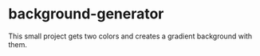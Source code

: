# background-generator
This small project gets two colors and creates a gradient background with them.
